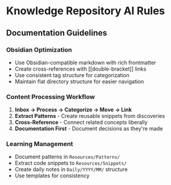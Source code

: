 # Knowledge Repository AI Rules

## Documentation Guidelines

### Obsidian Optimization
- Use Obsidian-compatible markdown with rich frontmatter
- Create cross-references with [[double-bracket]] links
- Use consistent tag structure for categorization
- Maintain flat directory structure for easier navigation

### Content Processing Workflow
1. **Inbox → Process → Categorize → Move → Link**
2. **Extract Patterns** - Create reusable snippets from discoveries
3. **Cross-Reference** - Connect related concepts liberally
4. **Documentation First** - Document decisions as they're made

### Learning Management
- Document patterns in `Resources/Patterns/`
- Extract code snippets to `Resources/Snippets/`
- Create daily notes in `Daily/YYYY/MM/` structure
- Use templates for consistency
